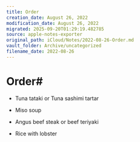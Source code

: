 ```yaml
---
title: Order
creation_date: August 26, 2022
modification_date: August 26, 2022
migrated: 2025-09-20T01:29:19.482785
source: apple-notes-exporter
original_path: iCloud/Notes/2022-08-26-Order.md
vault_folder: Archive/uncategorized
filename_date: 2022-08-26
---
```



# Order# 

- Tuna tataki or Tuna sashimi tartar

- Miso soup 

- Angus beef steak or beef teriyaki 

- Rice with lobster

